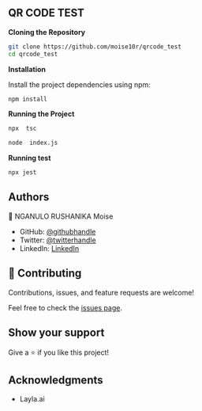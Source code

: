 ## QR CODE TEST

**Cloning the Repository**

```bash
git clone https://github.com/moise10r/qrcode_test
cd qrcode_test
```

**Installation**

Install the project dependencies using npm:

```bash
npm install
```

**Running the Project**

```bash
npx  tsc
```

```bash
node  index.js
```

**Running test**

```bash
npx jest
```

## Authors

👤 NGANULO RUSHANIKA Moise

- GitHub: [@githubhandle](https://github.com/moise10r)
- Twitter: [@twitterhandle](https://twitter.com/MRushanika)
- LinkedIn: [LinkedIn](https://www.linkedin.com/in/nganulo-rushanika-moïse)

## 🤝 Contributing

Contributions, issues, and feature requests are welcome!

Feel free to check the [issues page](https://github.com/moise10r/qrcode_test/issues).

## Show your support

Give a ⭐️ if you like this project!

## Acknowledgments

- Layla.ai
